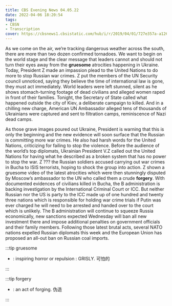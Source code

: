 ```yaml
---
title: CBS Evening News 04.05.22
date: 2022-04-06 18:20:54
tags:
- CBSN
- Transcription
cover: https://cbsnews1.cbsistatic.com/hub/i/r/2019/04/01/727e357a-a126-4138-a2c5-4d3222669d57/thumbnail/640x360/3ff2761028dc5c65cc4f07acd54bcd5c/cbsn2-logo-1920x1080.jpg
---
```

As we come on the air, we’re tracking dangerous weather across the south, there are more than two	dozen confirmed tornadoes. We want to begin on the world stage and the clear message that leaders cannot and should not turn their eyes away from the **gruesome** atrocities happening in Ukraine. Today, President Z made an impassion plead to the United Nations to do more to stop Russian war crimes. Z put the members of the UN Security council unnoticed, saying they believe the time of international law is gone, they must act immediately. World leaders were left stunned, silent as he shows stomach-turning footage of dead civilians and alleged women raped in front of their families. Tonight, the Secretary of State called what happened outside the city of Kiev, a deliberate campaign to killed. And in a chilling new charge, American UN Ambassador alleged tens of thousands of Ukrainians were captured and sent to filtration camps, reminiscence of Nazi dead camps.

As those grave images poured out Ukraine, President is warning that this is only the beginning and the new evidence will soon surface that the Russian is committing more war crimes. He also had harsh words for the United Nations, criticizing for failing to stop the violence. Before the audience of the world’s top diplomats, Ukrainian President V.Z called out the United Nations for having what he described as a broken system that has no power to stop the war. Z ??? the Russian soldiers accused carrying out war crimes in Bucha to ISIS terrorists, hoping to shock the group into action. Z shown a gruesome video of the latest atrocities which were then stunningly disputed by Moscow’s ambassador to the UN who called them a crude **forgery**. With documented evidences of civilians killed in Bucha, the B administration is backing investigation by the International Criminal Court or ICC. But neither Russian nor the US is party to the ICC made up of one hundred and twenty three nations which is responsible for holding war crime trials if Putin was ever charged he will need to be arrested and handed over to the court which is unlikely. The B administration will continue to squeeze Russia economically, new sanctions expected Wednesday will ban all new investment there and impose additional penalties on government officials and their family members. Following those latest brutal acts, several NATO nations expelled Russian diplomats this week and the European Union has proposed an all-out ban on Russian coal imports.

:::tip gruesome

- : inspiring horror or repulsion : GRISLY. 可怕的

:::

:::tip forgery

- : an act of forging. 伪造

:::
